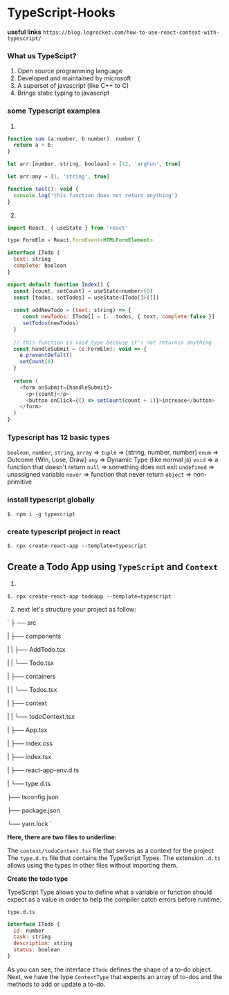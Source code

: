 # TypeScript-Hooks

**useful links**
`
https://blog.logrocket.com/how-to-use-react-context-with-typescript/
`

### What us TypeScipt?

1. Open source programming language
2. Developed and maintained by microsoft
3. A superset of javascript (like C++ to C)
4. Brings static typing to javascript


### some Typescript examples

1.
```js
function sum (a:number, b:number): number {
  return a + b;
}

let arr:[number, string, boolean] = [12, 'arghun', true]

let arr:any = [1, 'string', true]

function test(): void {
  console.log('this function does not return anything')
}
```


2.
```js
import React, { useState } from 'react'

type FormElm = React.FormEvent<HTMLFormElement>

interface ITodo {
  text: string
  complete: boolean
}

export default function Index() {
  const [count, setCount] = useState<number>(0)
  const [todos, setTodos] = useState<ITodo[]>([])
  
  const addNewTodo = (text: string) => {
     const newTodos: ITodo[] = [...todos, { text, complete:false }]
     setTodos(newTodos)
  }
  
  // this function is void type because it's not returnin anything
  const handleSubmit = (e:FormElm): void => {
    e.preventDefalt()
    setCount(0)
  }
  
  return (
    <form onSubmit={handleSubmit}>
      <p>{count}</p>
      <button onClick={() => setCount(count + 1)}>increase</button>
    </form>
  )
}
```

### Typescript has 12 basic types

`boolean`, 
`number`, 
`string`, 
`array` => 
`tuple` => [string, number, number]
`enum` => Outcome {Win, Lose, Draw}
`any` => Dynamic Type (like normal js)
`void` => a function that doesn't return
`null` => something does not exit
`undefined` => unassigned variable
`never` => function that never return
`object` => non-primitive 

### install typescript globally

`
$. npm i -g typescript
`


### create typescript project in react

`
$. npx create-react-app --template=typescript
`

## Create a Todo App using `TypeScript` and `Context`

1.
`
$. npx create-react-app todoapp --template=typescript
`


2. next let's structure your project as follow:

`
├
── src

|  ├── components

  |  |      ├── AddTodo.tsx

  |  |      └── Todo.tsx

|  ├── containers

  |  |      └── Todos.tsx

|  ├── context

  |  |      └── todoContext.tsx

|  ├── App.tsx

|  ├── index.css

|  ├── index.tsx

|  ├── react-app-env.d.ts

|  └── type.d.ts

├── tsconfig.json

├── package.json

└── yarn.lock
`


**Here, there are two files to underline:**

The `context/todoContext.tsx` file that serves as a context for the project
The `type.d.ts` file that contains the TypeScript Types. The extension `.d.ts` allows using the types in other files without importing them.

**Create the todo type**

TypeScript Type allows you to define what a variable or function should expect as a value in order to help the compiler catch errors before runtime.


`type.d.ts`

```js
interface ITodo {
  id: number
  task: string
  description: string
  status: boolean
}
```

As you can see, the interface `ITodo` defines the shape of a to-do object. Next, we have the type `ContextType` that expects an array of to-dos and the methods to add or update a to-do.
